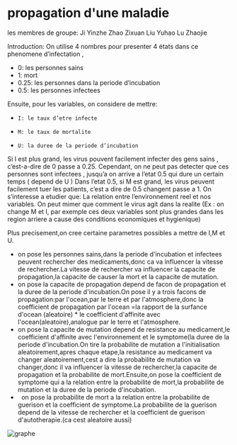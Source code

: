 # propagation d'une maladie
les membres de groupe:
Ji Yinzhe
Zhao Zixuan
Liu Yuhao
Lu Zhaojie

Introduction:
 On utilise 4 nombres pour presenter 4 états dans ce phenomene d’infectation ,
- 0: les personnes sains
- 1: mort
- 0.25: les personnes dans la periode d’incubation
- 0.5: les personnes infectees

Ensuite, pour les variables, on considere de mettre:
-	  I: le taux d’etre infecte
-	  M: le taux de mortalite
-	  U: la duree de la periode d’incubation 

Si I est plus grand, les virus pouvent facilement infecter des gens sains , c’est-a-dire de 0 passe a 0.25.
Cependant, on ne peut pas detecter que ces personnes sont infectees , jusqu’a on arrive a l’etat 0.5 qui dure un certain temps ( depend de U )
Dans l’etat 0.5, si M est grand, les virus peuvent facilement tuer les patients,  c’est a dire de 0.5 changent passe a 1.
On s’interesse a etudier que:
La relation entre l’environnement reel et nos variables.
On peut mimer que comment le virus agit dans la realite (Ex : on change M et I, par exemple ces deux variables sont plus grandes dans les region arriere a cause des conditions economiques et hygienique)

Plus precisement,on cree certaine parametres possibles a mettre de I,M et U.
-    on pose les personnes sains,dans la periode d'incubation et infectees peuvent rechercher des medicaments,donc ca va influencer la vitesse de rechercher.La vitesse de rechercher va influencer la capacite de propagation,la capacite de causer la mort et la capacite de mutation.
-    on pose la capacite de propagation depend de facon de propagation et la duree de la periode d'incubation.On pose il y a trois facons de propagation:par l'ocean,par le terre et par l'atmosphere,donc la coefficient de propagation par l'ocean =la rapport de la surfance d'ocean (aleatoire) * le coefficient d'affinite avec l'ocean(aleatoire),analogue par le terre et l'atmosphere.
-    on pose la capacite de mutation depend de resistance au medicament,le coefficient d'affinite avec l'environnement et le symptome(la duree de la periode d'incubation.On tire la probabilite de mutation a l'initialisation aleatoirement,apres chaque etape,la resistance au medicament va changer aleatoirement,cest a dire la probabilite de mutation va changer,donc il va influencer la vitesse de rechercher,la capacite de propagation et la probabilite de mort.Ensuite,on pose la coefficient de symptome qui a la relation entre la probabilite de mort,la probabilite de mutation et la duree de la periode d'incubation.
-    on pose la probabilite de mort a la relation entre la probabilite de guerison et la coefficient de symptome.La probabilite de la guerison depend de la vitesse de rechercher et la coefficient de guerison d'autotherapie.(ca cest aleatoire aussi)

![graphe](https://github.com/are00dynamic-2018/Propagation-d-une-maladie-/blob/image/la%20graphe%20pour%20les%20personnes%20normales%20et%20mortes.png?raw=true）)
